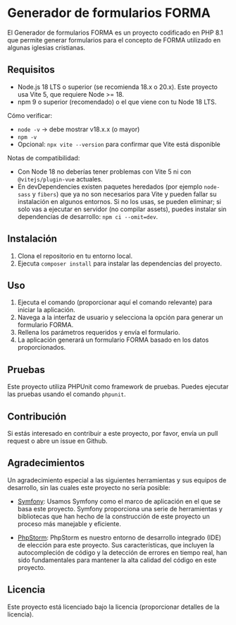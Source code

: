 # Generador de formularios FORMA

El Generador de formularios FORMA es un proyecto codificado en PHP 8.1 que permite generar formularios para el concepto de FORMA utilizado en algunas iglesias cristianas.

## Requisitos

- Node.js 18 LTS o superior (se recomienda 18.x o 20.x). Este proyecto usa Vite 5, que requiere Node >= 18.
- npm 9 o superior (recomendado) o el que viene con tu Node 18 LTS.

Cómo verificar:
- `node -v` → debe mostrar v18.x.x (o mayor)
- `npm -v`
- Opcional: `npx vite --version` para confirmar que Vite está disponible

Notas de compatibilidad:
- Con Node 18 no deberías tener problemas con Vite 5 ni con `@vitejs/plugin-vue` actuales.
- En devDependencies existen paquetes heredados (por ejemplo `node-sass` y `fibers`) que ya no son necesarios para Vite y pueden fallar su instalación en algunos entornos. Si no los usas, se pueden eliminar; si solo vas a ejecutar en servidor (no compilar assets), puedes instalar sin dependencias de desarrollo: `npm ci --omit=dev`.

## Instalación

1. Clona el repositorio en tu entorno local.
2. Ejecuta `composer install` para instalar las dependencias del proyecto.

## Uso

1. Ejecuta el comando (proporcionar aquí el comando relevante) para iniciar la aplicación.
2. Navega a la interfaz de usuario y selecciona la opción para generar un formulario FORMA.
3. Rellena los parámetros requeridos y envía el formulario.
4. La aplicación generará un formulario FORMA basado en los datos proporcionados.

## Pruebas

Este proyecto utiliza PHPUnit como framework de pruebas. Puedes ejecutar las pruebas usando el comando `phpunit`.

## Contribución

Si estás interesado en contribuir a este proyecto, por favor, envía un pull request o abre un issue en Github.

## Agradecimientos

Un agradecimiento especial a las siguientes herramientas y sus equipos de desarrollo, sin las cuales este proyecto no sería posible:

- [Symfony](https://symfony.com): Usamos Symfony como el marco de aplicación en el que se basa este proyecto. Symfony proporciona una serie de herramientas y bibliotecas que han hecho de la construcción de este proyecto un proceso más manejable y eficiente.

- [PhpStorm](https://www.jetbrains.com/phpstorm): PhpStorm es nuestro entorno de desarrollo integrado (IDE) de elección para este proyecto. Sus características, que incluyen la autocompleción de código y la detección de errores en tiempo real, han sido fundamentales para mantener la alta calidad del código en este proyecto.

## Licencia

Este proyecto está licenciado bajo la licencia (proporcionar detalles de la licencia).